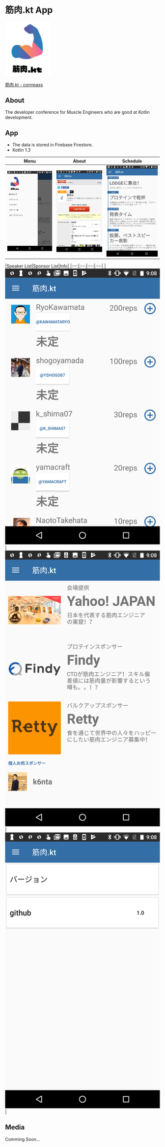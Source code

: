 # 筋肉.kt App
<img src="readme-images/kinniku-kt-logo.png" width=150>

[筋肉.kt - connpass](https://kinniku-swift.connpass.com/event/99895/)

## About
The developer conference for Muscle Engineers who are good at Kotlin development.

## App
- The data is stored in  Firebase Firestore.
- Kotlin 1.3

|Menu|About|Schedule|
|:--:|:--:|:--:|
|<img src="readme-images/screen1.png">|<img src="readme-images/screen2.png">|<img src="readme-images/screen3.png">|

|Speaker List|Sponsor List|Info|
|:--:|:--:|:--:|:--:|
|<img src="readme-images/screen4.png">|<img src="readme-images/screen5.png ">|<img src="readme-images/screen6.png">|

## Media

Comming Soon...
